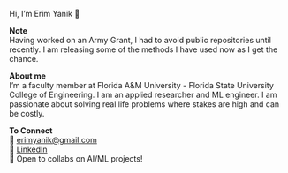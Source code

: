 Hi, I’m Erim Yanik 👋

**Note**  
Having worked on an Army Grant, I had to avoid public repositories until recently. I am releasing some of the methods I have used now as I get the chance.

**About me**  
I’m a faculty member at Florida A&M University - Florida State University College of Engineering. I am an applied researcher and ML engineer. I am passionate about solving real life problems where stakes are high and can be costly.

**To Connect**  
📧 erimyanik@gmail.com  
🔗 [LinkedIn](https://www.linkedin.com/in/erim-yanik/)  
💬 Open to collabs on AI/ML projects!

<!---
yaniker/yaniker is a ✨ special ✨ repository because its `README.md` (this file) appears on your GitHub profile.
You can click the Preview link to take a look at your changes.
--->
